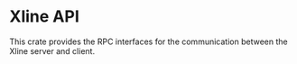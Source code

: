# Xline API

This crate provides the RPC interfaces for the communication between the Xline server and client.